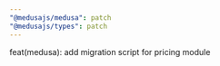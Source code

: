 ```yaml
---
"@medusajs/medusa": patch
"@medusajs/types": patch
---
```


feat(medusa): add migration script for pricing module
